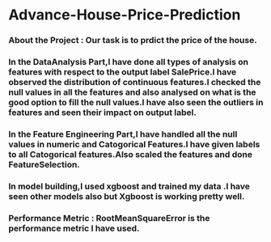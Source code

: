 # Advance-House-Price-Prediction
### About the Project : Our task is to prdict the price of the house.
### In the DataAnalysis Part,I have done all types of analysis on features with respect to the output label SalePrice.I have observed the distribution of continuous features.I checked the null values in all the features and also analysed on what is the good option to fill the null values.I have also seen the outliers in features and seen their impact on  output label.
### In the Feature Engineering Part,I have handled all the null values in numeric and Catogorical Features.I have given labels to all Catogorical features.Also scaled the features and done FeatureSelection.
### In model building,I used xgboost and trained my data .I have seen other models also but Xgboost is working pretty well.
### Performance Metric : RootMeanSquareError is the performance metric I have used.
